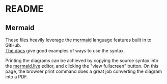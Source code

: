 # README

## Mermaid

These files heavily leverage the [mermaid](https://mermaid.js.org/) language features built in to GitHub.\
[The docs](https://mermaid.js.org/intro/) give good examples of ways to use the syntax.

Printing the diagrams can be achieved by copying the source syntax
into the [mermaid.live](https://mermaid.live/edit) editor, and clicking 
the "view fullscreen" button. On this page, the browser print command
does a great job converting the diagram into a PDF.
